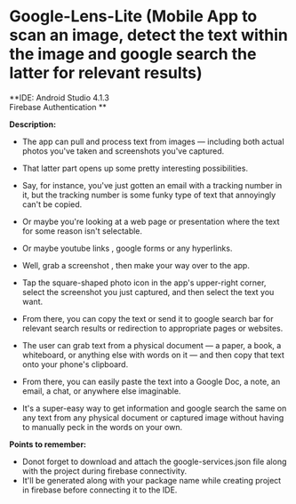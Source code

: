 # Google-Lens-Lite (Mobile App to scan an image, detect the text within the image and google search the latter for relevant results)


**IDE: Android Studio 4.1.3<br />
Firebase Authentication **

**Description:**
- The app can pull and process text from images — including both actual photos you've taken and screenshots you've captured.
- That latter part opens up some pretty interesting possibilities. 
- Say, for instance, you've just gotten an email with a tracking number in it, but the tracking number is some funky type of text that annoyingly can't be copied. 
- Or maybe you're looking at a web page or presentation where the text for some reason isn't selectable.
- Or maybe youtube links , google forms or any hyperlinks.


- Well, grab a screenshot , then make your way over to the app.
- Tap the square-shaped photo icon in the app's upper-right corner, select the screenshot you just captured, and then select the text you want.
- From there, you can copy the text or send it to google search bar for relevant search results or redirection to appropriate pages or websites.

- The user can grab text from a physical document — a paper, a book, a whiteboard, or anything else with words on it — and then copy that text onto your phone's clipboard. 
- From there, you can easily paste the text into a Google Doc, a note, an email, a chat, or anywhere else imaginable.

- It's a super-easy way to get information and google search the same on any text from any physical document or captured image without having to manually peck in the words on your own.

**Points to remember:**
- Donot forget to download and attach the google-services.json file along with the project during firebase connectivity.
- It'll be generated along with your package name while creating project in firebase before connecting it to the IDE.


